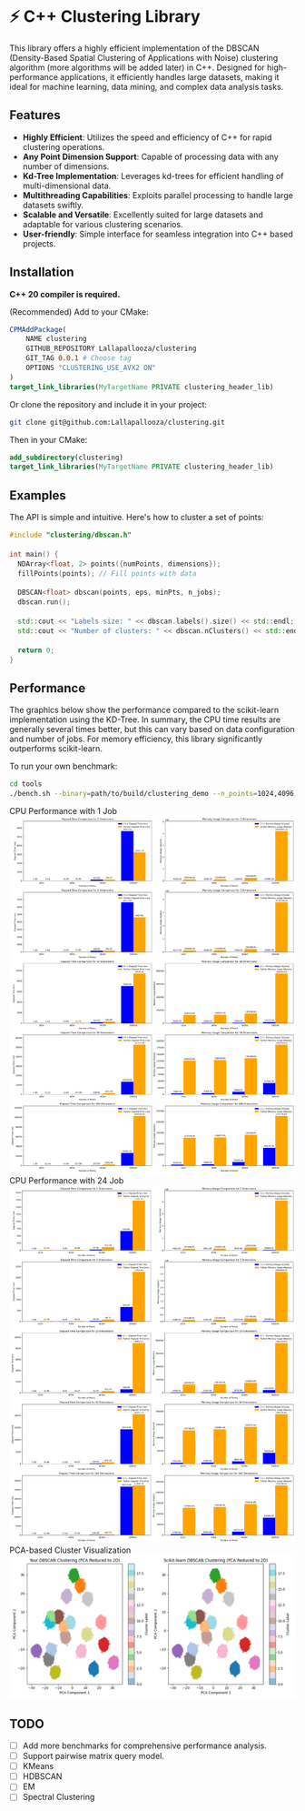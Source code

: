 # ⚡ C++ Clustering Library

This library offers a highly efficient implementation of the DBSCAN 
(Density-Based Spatial Clustering of Applications with Noise) clustering algorithm (more algorithms will be added later) in C++. 
Designed for high-performance applications, 
it efficiently handles large datasets, 
making it ideal for machine learning, data mining, and complex data analysis tasks.

## Features
- **Highly Efficient**: Utilizes the speed and efficiency of C++ for rapid clustering operations.
- **Any Point Dimension Support**: Capable of processing data with any number of dimensions.
- **Kd-Tree Implementation**: Leverages kd-trees for efficient handling of multi-dimensional data.
- **Multithreading Capabilities**: Exploits parallel processing to handle large datasets swiftly.
- **Scalable and Versatile**: Excellently suited for large datasets and adaptable for various clustering scenarios.
- **User-friendly**: Simple interface for seamless integration into C++ based projects.

## Installation
**C++ 20 compiler is required.**

(Recommended) Add to your CMake:
```cmake
CPMAddPackage(
    NAME clustering
    GITHUB_REPOSITORY Lallapallooza/clustering
    GIT_TAG 0.0.1 # Choose tag 
    OPTIONS "CLUSTERING_USE_AVX2 ON"
)
target_link_libraries(MyTargetName PRIVATE clustering_header_lib)
```

Or clone the repository and include it in your project:

```bash
git clone git@github.com:Lallapallooza/clustering.git
```

Then in your CMake:

```cmake
add_subdirectory(clustering)
target_link_libraries(MyTargetName PRIVATE clustering_header_lib)
```

## Examples
The API is simple and intuitive. Here's how to cluster a set of points:

```cpp
#include "clustering/dbscan.h"

int main() {
  NDArray<float, 2> points({numPoints, dimensions});
  fillPoints(points); // Fill points with data
  
  DBSCAN<float> dbscan(points, eps, minPts, n_jobs);
  dbscan.run();
  
  std::cout << "Labels size: " << dbscan.labels().size() << std::endl;
  std::cout << "Number of clusters: " << dbscan.nClusters() << std::endl;
  
  return 0;
}
```

## Performance
The graphics below show the performance compared to the scikit-learn implementation using the KD-Tree. 
In summary, the CPU time results are generally several times better, 
but this can vary based on data configuration and number of jobs. 
For memory efficiency, this library significantly outperforms scikit-learn.

To run your own benchmark:
```bash
cd tools
./bench.sh --binary=path/to/build/clustering_demo --n_points=1024,4096,16384,100000 --n_dims=2,3,10,50,100 --n_jobs=100500
```
CPU Performance with 1 Job
![CPU1](resources/results_1job.png)
CPU Performance with 24 Job
![CPU2](resources/results_24job.png)
PCA-based Cluster Visualization
![PCA](resources/result.png)

## TODO
- [ ] Add more benchmarks for comprehensive performance analysis.
- [ ] Support pairwise matrix query model.
- [ ] KMeans
- [ ] HDBSCAN
- [ ] EM
- [ ] Spectral Clustering
